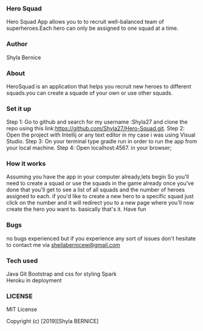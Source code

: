 ### Hero Squad 
Hero Squad App allows you to to recruit well-balanced team of superheroes.Each hero can only be assigned to one squad at a time.

 ### Author 
 Shyla Bernice 
### About 
HeroSquad is an application that helps you recruit new heroes to different squads.you can create a squade of your own or use other squads. 

### Set it up 
Step 1: 
Go to github and search for my username :Shyla27 and clone the repo using  this  link:https://github.com/Shyla27/Hero-Squad.git.
 Step 2:
 Open the project with Intellij or any text editor in my case i was using Visual Studio.
Step 3:
On your terminal type gradle run in order to run the app from your local machine.
 Step 4:
Open localhost:4567. in your browser; 
### How it works 
Assuming you have the app in your computer already,lets begin 
So you'll need to create a squad or use the squads in the game already
once you've done that you'll get to see a list of all squads and the number of heroes assigned to each.
if you'd like to create a new hero to a specific squad just click on the number and it will redirect you to a new page where you'll now create the hero you want to.
basically that's it. 
Have fun 
 ### Bugs 
no bugs experienced but if you experience any sort of issues don't hesitate to contact me via sheilabernicew@gmail.com
 ### Tech used 
Java 
Git 
Bootstrap and css for styling 
Spark  
Heroku in deployment 
### LICENSE
 MIT License

Copyright (c) [2019][Shyla BERNICE]
